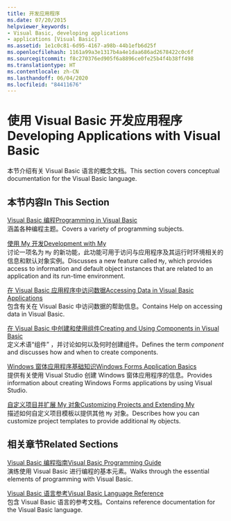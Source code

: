 ```yaml
---
title: 开发应用程序
ms.date: 07/20/2015
helpviewer_keywords:
- Visual Basic, developing applications
- applications [Visual Basic]
ms.assetid: 1e1c0c81-6d95-4167-a98b-44b1efb6d25f
ms.openlocfilehash: 1161a99a3e1317b4a4e1daa686ad2678422c0c6f
ms.sourcegitcommit: f8c270376ed905f6a8896ce0fe25b4f4b38ff498
ms.translationtype: HT
ms.contentlocale: zh-CN
ms.lasthandoff: 06/04/2020
ms.locfileid: "84411676"
---
```

# <a name="developing-applications-with-visual-basic"></a><span data-ttu-id="ad320-102">使用 Visual Basic 开发应用程序</span><span class="sxs-lookup"><span data-stu-id="ad320-102">Developing Applications with Visual Basic</span></span>

<span data-ttu-id="ad320-103">本节介绍有关 Visual Basic 语言的概念文档。</span><span class="sxs-lookup"><span data-stu-id="ad320-103">This section covers conceptual documentation for the Visual Basic language.</span></span>  
  
## <a name="in-this-section"></a><span data-ttu-id="ad320-104">本节内容</span><span class="sxs-lookup"><span data-stu-id="ad320-104">In This Section</span></span>  

 [<span data-ttu-id="ad320-105">Visual Basic 编程</span><span class="sxs-lookup"><span data-stu-id="ad320-105">Programming in Visual Basic</span></span>](programming/index.md)  
 <span data-ttu-id="ad320-106">涵盖各种编程主题。</span><span class="sxs-lookup"><span data-stu-id="ad320-106">Covers a variety of programming subjects.</span></span>  
  
 [<span data-ttu-id="ad320-107">使用 My 开发</span><span class="sxs-lookup"><span data-stu-id="ad320-107">Development with My</span></span>](development-with-my/index.md)  
 <span data-ttu-id="ad320-108">讨论一项名为 `My` 的新功能，此功能可用于访问与应用程序及其运行时环境相关的信息和默认对象实例。</span><span class="sxs-lookup"><span data-stu-id="ad320-108">Discusses a new feature called `My`, which provides access to information and default object instances that are related to an application and its run-time environment.</span></span>  
  
 [<span data-ttu-id="ad320-109">在 Visual Basic 应用程序中访问数据</span><span class="sxs-lookup"><span data-stu-id="ad320-109">Accessing Data in Visual Basic Applications</span></span>](accessing-data.md)  
 <span data-ttu-id="ad320-110">包含有关在 Visual Basic 中访问数据的帮助信息。</span><span class="sxs-lookup"><span data-stu-id="ad320-110">Contains Help on accessing data in Visual Basic.</span></span>  
  
 [<span data-ttu-id="ad320-111">在 Visual Basic 中创建和使用组件</span><span class="sxs-lookup"><span data-stu-id="ad320-111">Creating and Using Components in Visual Basic</span></span>](creating-and-using-components.md)  
 <span data-ttu-id="ad320-112">定义术语“组件”  ，并讨论如何以及何时创建组件。</span><span class="sxs-lookup"><span data-stu-id="ad320-112">Defines the term *component* and discusses how and when to create components.</span></span>  
  
 [<span data-ttu-id="ad320-113">Windows 窗体应用程序基础知识</span><span class="sxs-lookup"><span data-stu-id="ad320-113">Windows Forms Application Basics</span></span>](windows-forms/index.md)  
 <span data-ttu-id="ad320-114">提供有关使用 Visual Studio 创建 Windows 窗体应用程序的信息。</span><span class="sxs-lookup"><span data-stu-id="ad320-114">Provides information about creating Windows Forms applications by using Visual Studio.</span></span>  
  
 [<span data-ttu-id="ad320-115">自定义项目并扩展 My 对象</span><span class="sxs-lookup"><span data-stu-id="ad320-115">Customizing Projects and Extending My</span></span>](customizing-extending-my/index.md)  
 <span data-ttu-id="ad320-116">描述如何自定义项目模板以提供其他 `My` 对象。</span><span class="sxs-lookup"><span data-stu-id="ad320-116">Describes how you can customize project templates to provide additional `My` objects.</span></span>  
  
## <a name="related-sections"></a><span data-ttu-id="ad320-117">相关章节</span><span class="sxs-lookup"><span data-stu-id="ad320-117">Related Sections</span></span>  

 [<span data-ttu-id="ad320-118">Visual Basic 编程指南</span><span class="sxs-lookup"><span data-stu-id="ad320-118">Visual Basic Programming Guide</span></span>](../programming-guide/index.md)  
 <span data-ttu-id="ad320-119">演练使用 Visual Basic 进行编程的基本元素。</span><span class="sxs-lookup"><span data-stu-id="ad320-119">Walks through the essential elements of programming with Visual Basic.</span></span>  
  
 [<span data-ttu-id="ad320-120">Visual Basic 语言参考</span><span class="sxs-lookup"><span data-stu-id="ad320-120">Visual Basic Language Reference</span></span>](../language-reference/index.md)  
 <span data-ttu-id="ad320-121">包含 Visual Basic 语言的参考文档。</span><span class="sxs-lookup"><span data-stu-id="ad320-121">Contains reference documentation for the Visual Basic language.</span></span>
